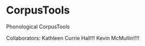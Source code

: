 CorpusTools
===========

Phonological CorpusTools


Collaborators:
Kathleen Currie Hall!!!
Kevin McMullin!!!!
